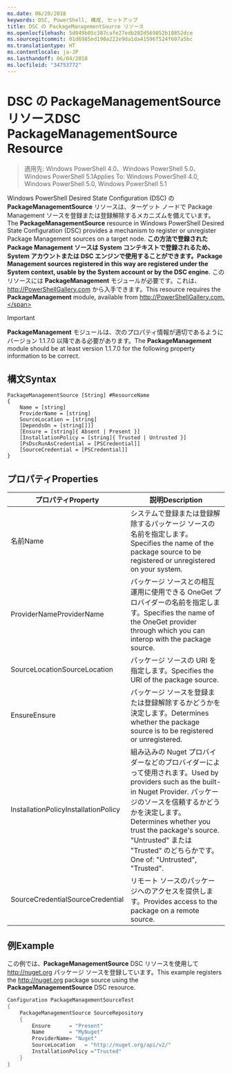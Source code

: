 ```yaml
---
ms.date: 06/20/2018
keywords: DSC, PowerShell, 構成, セットアップ
title: DSC の PackageManagementSource リソース
ms.openlocfilehash: 5d049b05c387cafe27edb202d569852b10852dce
ms.sourcegitcommit: 01d6985ed190a222e9da1da41596f524f607a5bc
ms.translationtype: HT
ms.contentlocale: ja-JP
ms.lasthandoff: 06/04/2018
ms.locfileid: "34753772"
---
```

# <a name="dsc-packagemanagementsource-resource"></a><span data-ttu-id="6eab8-103">DSC の PackageManagementSource リソース</span><span class="sxs-lookup"><span data-stu-id="6eab8-103">DSC PackageManagementSource Resource</span></span>

> <span data-ttu-id="6eab8-104">適用先: Windows PowerShell 4.0、Windows PowerShell 5.0、Windows PowerShell 5.1</span><span class="sxs-lookup"><span data-stu-id="6eab8-104">Applies To: Windows PowerShell 4.0, Windows PowerShell 5.0, Windows PowerShell 5.1</span></span>

<span data-ttu-id="6eab8-105">Windows PowerShell Desired State Configuration (DSC) の **PackageManagementSource** リソースは、ターゲット ノードで Package Management ソースを登録または登録解除するメカニズムを備えています。</span><span class="sxs-lookup"><span data-stu-id="6eab8-105">The **PackageManagementSource** resource in Windows PowerShell Desired State Configuration (DSC) provides a mechanism to register or unregister Package Management sources on a target node.</span></span> <span data-ttu-id="6eab8-106">**この方法で登録された Package Management ソースは System コンテキストで登録されるため、System アカウントまたは DSC エンジンで使用することができます。**</span><span class="sxs-lookup"><span data-stu-id="6eab8-106">**Package Management sources registered in this way are registered under the System context, usable by the System account or by the DSC engine.**</span></span> <span data-ttu-id="6eab8-107">このリソースには **PackageManagement** モジュールが必要です。これは、http://PowerShellGallery.com から入手できます。</span><span class="sxs-lookup"><span data-stu-id="6eab8-107">This resource requires the **PackageManagement** module, available from http://PowerShellGallery.com.</span></span>

> [!IMPORTANT]
> <span data-ttu-id="6eab8-108">**PackageManagement** モジュールは、次のプロパティ情報が適切であるようにバージョン 1.1.7.0 以降である必要があります。</span><span class="sxs-lookup"><span data-stu-id="6eab8-108">The **PackageManagement** module should be at least version 1.1.7.0 for the following property information to be correct.</span></span>

## <a name="syntax"></a><span data-ttu-id="6eab8-109">構文</span><span class="sxs-lookup"><span data-stu-id="6eab8-109">Syntax</span></span>

```
PackageManagementSource [String] #ResourceName
{
    Name = [string]
    ProviderName = [string]
    SourceLocation = [string]
    [DependsOn = [string[]]]
    [Ensure = [string]{ Absent | Present }]
    [InstallationPolicy = [string]{ Trusted | Untrusted }]
    [PsDscRunAsCredential = [PSCredential]]
    [SourceCredential = [PSCredential]]
}
```

## <a name="properties"></a><span data-ttu-id="6eab8-110">プロパティ</span><span class="sxs-lookup"><span data-stu-id="6eab8-110">Properties</span></span>

|  <span data-ttu-id="6eab8-111">プロパティ</span><span class="sxs-lookup"><span data-stu-id="6eab8-111">Property</span></span>  |  <span data-ttu-id="6eab8-112">説明</span><span class="sxs-lookup"><span data-stu-id="6eab8-112">Description</span></span>   |
|---|---|
| <span data-ttu-id="6eab8-113">名前</span><span class="sxs-lookup"><span data-stu-id="6eab8-113">Name</span></span>| <span data-ttu-id="6eab8-114">システムで登録または登録解除するパッケージ ソースの名前を指定します。</span><span class="sxs-lookup"><span data-stu-id="6eab8-114">Specifies the name of the package source to be registered or unregistered on your system.</span></span>|
| <span data-ttu-id="6eab8-115">ProviderName</span><span class="sxs-lookup"><span data-stu-id="6eab8-115">ProviderName</span></span>| <span data-ttu-id="6eab8-116">パッケージ ソースとの相互運用に使用できる OneGet プロバイダーの名前を指定します。</span><span class="sxs-lookup"><span data-stu-id="6eab8-116">Specifies the name of the OneGet provider through which you can interop with the package source.</span></span>|
| <span data-ttu-id="6eab8-117">SourceLocation</span><span class="sxs-lookup"><span data-stu-id="6eab8-117">SourceLocation</span></span>| <span data-ttu-id="6eab8-118">パッケージ ソースの URI を指定します。</span><span class="sxs-lookup"><span data-stu-id="6eab8-118">Specifies the URI of the package source.</span></span>|
| <span data-ttu-id="6eab8-119">Ensure</span><span class="sxs-lookup"><span data-stu-id="6eab8-119">Ensure</span></span>| <span data-ttu-id="6eab8-120">パッケージ ソースを登録または登録解除するかどうかを決定します。</span><span class="sxs-lookup"><span data-stu-id="6eab8-120">Determines whether the package source is to be registered or unregistered.</span></span>|
| <span data-ttu-id="6eab8-121">InstallationPolicy</span><span class="sxs-lookup"><span data-stu-id="6eab8-121">InstallationPolicy</span></span>| <span data-ttu-id="6eab8-122">組み込みの Nuget プロバイダーなどのプロバイダーによって使用されます。</span><span class="sxs-lookup"><span data-stu-id="6eab8-122">Used by providers such as the built-in Nuget Provider.</span></span> <span data-ttu-id="6eab8-123">パッケージのソースを信頼するかどうかを決定します。</span><span class="sxs-lookup"><span data-stu-id="6eab8-123">Determines whether you trust the package's source.</span></span> <span data-ttu-id="6eab8-124">"Untrusted" または "Trusted" のどちらかです。</span><span class="sxs-lookup"><span data-stu-id="6eab8-124">One of: "Untrusted", "Trusted".</span></span>|
| <span data-ttu-id="6eab8-125">SourceCredential</span><span class="sxs-lookup"><span data-stu-id="6eab8-125">SourceCredential</span></span>| <span data-ttu-id="6eab8-126">リモート ソースのパッケージへのアクセスを提供します。</span><span class="sxs-lookup"><span data-stu-id="6eab8-126">Provides access to the package on a remote source.</span></span>|

## <a name="example"></a><span data-ttu-id="6eab8-127">例</span><span class="sxs-lookup"><span data-stu-id="6eab8-127">Example</span></span>

<span data-ttu-id="6eab8-128">この例では、**PackageManagementSource** DSC リソースを使用して http://nuget.org パッケージ ソースを登録しています。</span><span class="sxs-lookup"><span data-stu-id="6eab8-128">This example registers the http://nuget.org package source using the **PackageManagementSource** DSC resource.</span></span>

```powershell
Configuration PackageManagementSourceTest
{
    PackageManagementSource SourceRepository
    {
        Ensure      = "Present"
        Name        = "MyNuget"
        ProviderName= "Nuget"
        SourceLocation   = "http://nuget.org/api/v2/"
        InstallationPolicy ="Trusted"
    }
}
```